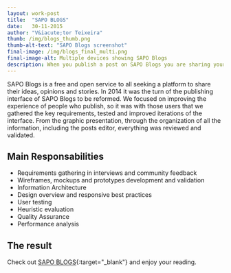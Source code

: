 ```yaml
---
layout: work-post
title:  "SAPO BLOGS"
date:   30-11-2015
author: "V&iacute;tor Teixeira"
thumb: /img/blogs_thumb.png
thumb-alt-text: "SAPO Blogs screenshot"
final-image: /img/blogs_final_multi.png
final-image-alt: Multiple devices showing SAPO Blogs
description: When you publish a post on SAPO Blogs you are sharing your thoughts, ideas and opinions with the largest Portuguese community of authors and blog readers.
---
```

SAPO Blogs is a free and open service to all seeking a platform to share their ideas, opinions and stories. In 2014 it was the turn of the publishing interface of SAPO Blogs to be reformed. We focused on improving the experience of people who publish, so it was with those users that we gathered the key requirements, tested and improved iterations of the interface. From the graphic presentation, through the organization of all the information, including the posts editor, everything was reviewed and validated.

## Main Responsabilities
- Requirements gathering in interviews and community feedback
- Wireframes, mockups and prototypes development and validation
- Information Architecture
- Design overview and responsive best practices
- User testing
- Heuristic evaluation
- Quality Assurance
- Performance analysis

## The result
Check out [SAPO BLOGS][blogs]{:target="_blank"} <i class="icon vticon-external-link"></i> and enjoy your reading.

[blogs]:      http://blogs.sapo.pt


